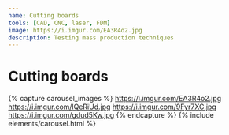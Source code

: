 ```yaml
---
name: Cutting boards
tools: [CAD, CNC, laser, FDM]
image: https://i.imgur.com/EA3R4o2.jpg
description: Testing mass production techniques
---
```


# Cutting boards

{% capture carousel_images %}
https://i.imgur.com/EA3R4o2.jpg
https://i.imgur.com/lQeRiUd.jpg
https://i.imgur.com/9Fyr7XC.jpg
https://i.imgur.com/gdud5Kw.jpg
{% endcapture %}
{% include elements/carousel.html %}
